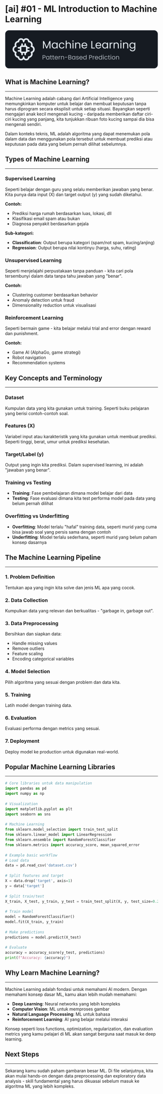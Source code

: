 # [ai] #01 - ML Introduction to Machine Learning 
![ml](https://raw.githubusercontent.com/oujisan/OuVault/main/img/ml.png)

## What is Machine Learning?

---

Machine Learning adalah cabang dari Artificial Intelligence yang memungkinkan komputer untuk belajar dan membuat keputusan tanpa harus diprogram secara eksplisit untuk setiap situasi. Bayangkan seperti mengajari anak kecil mengenali kucing - daripada memberikan daftar ciri-ciri kucing yang panjang, kita tunjukkan ribuan foto kucing sampai dia bisa mengenali sendiri.

Dalam konteks teknis, ML adalah algoritma yang dapat menemukan pola dalam data dan menggunakan pola tersebut untuk membuat prediksi atau keputusan pada data yang belum pernah dilihat sebelumnya.

## Types of Machine Learning

---

### Supervised Learning

Seperti belajar dengan guru yang selalu memberikan jawaban yang benar. Kita punya data input (X) dan target output (y) yang sudah diketahui.

**Contoh:**

- Prediksi harga rumah berdasarkan luas, lokasi, dll
- Klasifikasi email spam atau bukan
- Diagnosa penyakit berdasarkan gejala

**Sub-kategori:**

- **Classification**: Output berupa kategori (spam/not spam, kucing/anjing)
- **Regression**: Output berupa nilai kontinyu (harga, suhu, rating)

### Unsupervised Learning

Seperti menjelajahi perpustakaan tanpa panduan - kita cari pola tersembunyi dalam data tanpa tahu jawaban yang "benar".

**Contoh:**

- Clustering customer berdasarkan behavior
- Anomaly detection untuk fraud
- Dimensionality reduction untuk visualisasi

### Reinforcement Learning

Seperti bermain game - kita belajar melalui trial and error dengan reward dan punishment.

**Contoh:**

- Game AI (AlphaGo, game strategi)
- Robot navigation
- Recommendation systems

## Key Concepts and Terminology

---

### Dataset

Kumpulan data yang kita gunakan untuk training. Seperti buku pelajaran yang berisi contoh-contoh soal.

### Features (X)

Variabel input atau karakteristik yang kita gunakan untuk membuat prediksi. Seperti tinggi, berat, umur untuk prediksi kesehatan.

### Target/Label (y)

Output yang ingin kita prediksi. Dalam supervised learning, ini adalah "jawaban yang benar".

### Training vs Testing

- **Training**: Fase pembelajaran dimana model belajar dari data
- **Testing**: Fase evaluasi dimana kita test performa model pada data yang belum pernah dilihat

### Overfitting vs Underfitting

- **Overfitting**: Model terlalu "hafal" training data, seperti murid yang cuma bisa jawab soal yang persis sama dengan contoh
- **Underfitting**: Model terlalu sederhana, seperti murid yang belum paham konsep dasarnya

## The Machine Learning Pipeline

---

### 1. Problem Definition

Tentukan apa yang ingin kita solve dan jenis ML apa yang cocok.

### 2. Data Collection

Kumpulkan data yang relevan dan berkualitas - "garbage in, garbage out".

### 3. Data Preprocessing

Bersihkan dan siapkan data:

- Handle missing values
- Remove outliers
- Feature scaling
- Encoding categorical variables

### 4. Model Selection

Pilih algoritma yang sesuai dengan problem dan data kita.

### 5. Training

Latih model dengan training data.

### 6. Evaluation

Evaluasi performa dengan metrics yang sesuai.

### 7. Deployment

Deploy model ke production untuk digunakan real-world.

## Popular Machine Learning Libraries

---

```python
# Core libraries untuk data manipulation
import pandas as pd
import numpy as np

# Visualization
import matplotlib.pyplot as plt
import seaborn as sns

# Machine Learning
from sklearn.model_selection import train_test_split
from sklearn.linear_model import LinearRegression
from sklearn.ensemble import RandomForestClassifier
from sklearn.metrics import accuracy_score, mean_squared_error

# Example basic workflow
# Load data
data = pd.read_csv('dataset.csv')

# Split features and target
X = data.drop('target', axis=1)
y = data['target']

# Split train/test
X_train, X_test, y_train, y_test = train_test_split(X, y, test_size=0.2, random_state=42)

# Train model
model = RandomForestClassifier()
model.fit(X_train, y_train)

# Make predictions
predictions = model.predict(X_test)

# Evaluate
accuracy = accuracy_score(y_test, predictions)
print(f"Accuracy: {accuracy}")
```

## Why Learn Machine Learning?

---

Machine Learning adalah fondasi untuk memahami AI modern. Dengan memahami konsep dasar ML, kamu akan lebih mudah memahami:

- **Deep Learning**: Neural networks yang lebih kompleks
- **Computer Vision**: ML untuk memproses gambar
- **Natural Language Processing**: ML untuk bahasa
- **Reinforcement Learning**: AI yang belajar melalui interaksi

Konsep seperti loss functions, optimization, regularization, dan evaluation metrics yang kamu pelajari di ML akan sangat berguna saat masuk ke deep learning.

## Next Steps

---

Sekarang kamu sudah paham gambaran besar ML. Di file selanjutnya, kita akan mulai hands-on dengan data preprocessing dan exploratory data analysis - skill fundamental yang harus dikuasai sebelum masuk ke algoritma ML yang lebih kompleks.